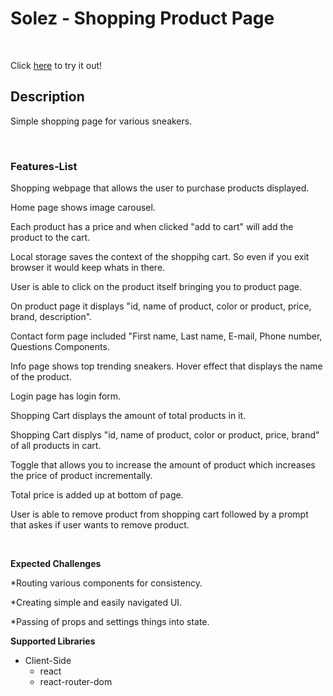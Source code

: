 # Solez - Shopping Product Page

&nbsp;
&nbsp;

Click [here](https://solez-shop.surge.sh/) to try it out!
&nbsp;

## Description

Simple shopping page for various sneakers.

&nbsp;
&nbsp;

### Features-List

Shopping webpage that allows the user to purchase products displayed.

Home page shows image carousel.

Each product has a price and when clicked "add to cart" will add the product to the cart.

Local storage saves the context of the shoppihg cart. So even if you exit browser it would keep whats in there.

User is able to click on the product itself bringing you to product page.

On product page it displays "id, name of product, color or product, price, brand, description".

Contact form page included "First name, Last name, E-mail, Phone number, Questions Components.

Info page shows top trending sneakers. Hover effect that displays the name of the product.

Login page has login form.

Shopping Cart displays the amount of total products in it.

Shopping Cart displys "id, name of product, color or product, price, brand" of all products in cart.

Toggle that allows you to increase the amount of product which increases the price of product incrementally.

Total price is added up at bottom of page.

User is able to remove product from shopping cart followed by a prompt that askes if user wants to remove product.

&nbsp;
&nbsp;

**Expected Challenges**

\*Routing various components for consistency.

\*Creating simple and easily navigated UI.

\*Passing of props and settings things into state.

**Supported Libraries**

- Client-Side
  - react
  - react-router-dom
